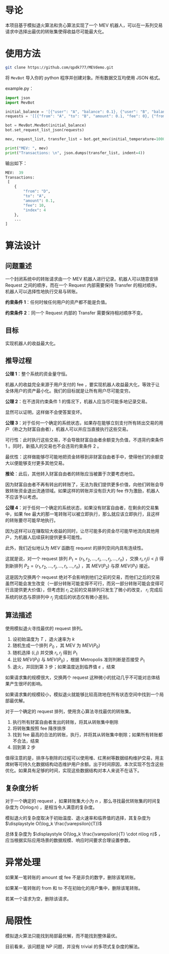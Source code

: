 # 导论

本项目基于模拟退火算法和贪心算法实现了一个 MEV 机器人，可以在一系列交易请求中选择出最优的转账集使得收益尽可能最大化。

# 使用方法

```bash
git clone https://github.com/qpdk777/MEVdemo.git
```

将 `MevBot` 导入你的 python 程序并创建对象。所有数据交互均使用 JSON 格式。

example.py：

```python
import json
import MevBot

initial_balance = '[{"user": "A", "balance": 0.1}, {"user": "B", "balance": 100}, {"user": "C", "balance": 0}, {"user": "D", "balance": 1357}, {"user": "E", "balance": 8}]'
requests = '[[{"from": "A", "to": "B", "amount": 0.1, "fee": 0}, {"from": "B", "to": "C", "amount": 9, "fee": 1}, {"from": "C", "to": "E", "amount": 9, "fee": 8}], [{"from": "D", "to": "A", "amount": 0.1, "fee": 10}, {"from": "C", "to": "B", "amount": 9, "fee": 2}, {"from": "D", "to": "C", "amount": 200, "fee": 0}], [{"from": "C", "to": "B", "amount": 40, "fee": 20}]]'

bot = MevBot.MevBot(initial_balance)
bot.set_request_list_json(requests)

mev, request_list, transfer_list = bot.get_mev(initial_temperature=10000, max_iterations=10000, cooling_rate=0.97)

print("MEV: ", mev)
print("Transactions: \n", json.dumps(transfer_list, indent=4))
```

输出如下：

```python
MEV:  39
Transactions: 
 [
    {
        "from": "D",
        "to": "A",
        "amount": 0.1,
        "fee": 10,
        "index": 4
    },
    ...
]
```

# 算法设计

## 问题重述

一个封闭系统中的转账请求由一个 MEV 机器人进行记录。机器人可以随意安排 Request 之间的顺序，而在一个 Request 内部需要保持 Transfer 的相对顺序。机器人可以选择性地执行交易与转账。

**约束条件 1**：任何时候任何用户的资产都不能是负值。

**约束条件 2**：同一个 Request 内部的 Transfer 需要保持相对顺序不变。

## 目标

实现机器人的收益最大化。

## 推导过程

**公理 1**：整个系统的资金量守恒。

机器人的收益完全来源于用户支付的 fee ，要实现机器人收益最大化，等效于让全体用户的资产最小化。我们的目标就是让所有用户尽可能变穷。

**公理 2**：在不违背约束条件 1 的情况下，机器人应当尽可能多地记录交易。

显然可以证明，这样做不会使答案变坏。

**公理 3**：对于任何一个确定的系统状态，如果存在能够立刻支付所有转出交易的用户（称之为财富自由者），机器人可以并应当直接执行这些交易。

可行性：此时执行这些交易，不会导致财富自由者余额变为负值，不违背约束条件 1 。同时，新插入的交易也不会违背约束条件 2 。

最优性：这样做能够尽可能地把资金转移到非财富自由者手中，使得他们的余额变大以便能够支付更多其他交易。

**推论**：此后，其他转入财富自由者的转账应当被置于次要考虑地位。

因为财富自由者不再有转出的转账了，无法为我们提供更多价值，向他们转账会导致转账资金退出流通领域。如果这样的转账并没有巨大的 fee 作为激励，机器人不应该予以考虑。

**公理 4**：对于任何一个确定的系统状态，如果没有财富自由者，在剩余的交易集中，如果 fee 最大的那一笔转账可以被立即执行，那么就应该立即执行，且这样的转账要尽可能早地执行。

因为这样可以在赚取较大收益的同时，让尽可能多的资金尽可能早地流向其他用户，为机器人后续获利提供更多可能性。

此外，我们近似地认为 $MEV$ 函数在 request 的排列空间内具有连续性。

这就是说，对一个 request 排列 $P_1=\{r_1,r_2,...,r_i,...,r_j,...,r_n\}$ ，交换 $r_i,r_j(i\lt j)$ 得到新排列 $P_2=\{r_1,r_2,...,r_j,...,r_i,...,r_n\}$ ，其 $MEV(P_2)$ 与原 $MEV(P_1)$ 接近。

这是因为交换两个 request 绝对不会影响到他们之前的交易，而他们之后的交易虽然可能会发生改变（一部分转账可能变得不可行，而另一部分转账可能会变得可行且提供更大价值），但考虑到 $r_i$ 之前的交易排列只发生了微小的改变， $r_i$ 完成后系统的状态与原排列中 $r_j$ 完成后的状态仅有微小差别。

## 算法描述

使用模拟退火寻找最优的 request 排列。

1. 设初始温度为 $T$ ，退火速率为 $k$ 
2. 随机生成一个排列 $P_0$ ，其 MEV 为 $MEV(P_0)$ 
3. 随机选择 $(i,j)$ 并交换 $r_i,r_j$ 得到 $P_1$
4. 比较 $MEV(P_1)$ 与 $MEV(P_0)$ ，根据 Metropolis 准则判断是否接受 $P_1$ 
5. 退火，并回到第 3 步；如果温度达到临界值 $\varepsilon$ ，结束

如果请求集的规模很大，交换两个 request 这种微小的扰动几乎不可能对总体结果产生很坏的影响。

如果请求集的规模较小，模拟退火就能够比较高效地在所有状态空间中找到一个局部最优解。

对于一个确定的 request 排列，使用贪心算法寻找最优的转账集。

1. 执行所有财富自由者发出的转账，将其从转账集中剔除
2. 将转账集按照 fee 降序排序
3. 找到 fee 最高的合法的转账，执行，并将其从转账集中剔除；如果所有转账都不合法，结束
4. 回到第 2 步

值得注意的是，排序与剔除的过程可以使用堆、红黑树等数据结构维护交易，用主席树等可持久化数据结构动态维护用户余额。出于时间原因，本次实现不包含这些优化。如果具有足够的时间，实现这些数据结构对本人来说不在话下。

## 复杂度分析

对于一个确定的 request ，如果转账集大小为 $n$ ，那么寻找最优转账集的时间复杂度为 $O(n\log n)$ ，是相当令人满意的复杂度。

模拟退火的复杂度取决于初始温度、退火速率和临界值的选择，其复杂度为 $\displaystyle O(\log_k \frac{\varepsilon}{T})$ 

总体复杂度为 $\displaystyle O(\log_k \frac{\varepsilon}{T} \cdot n\log n)$ ，应当根据实际应用场景的数据规模、响应时间要求合理设置参数。

# 异常处理

如果某一笔转账的 amount 或 fee 不是非负的数字，删除该笔转账。

如果某一笔转账的 from 和 to 不在初始化的用户集中，删除该笔转账。

若某一个请求为空，删除该请求。

# 局限性

模拟退火算法只能找到局部最优解，而不能找到整体最优。

目前看来，该问题是 NP 问题，并没有 trivial 的多项式复杂度的解法。